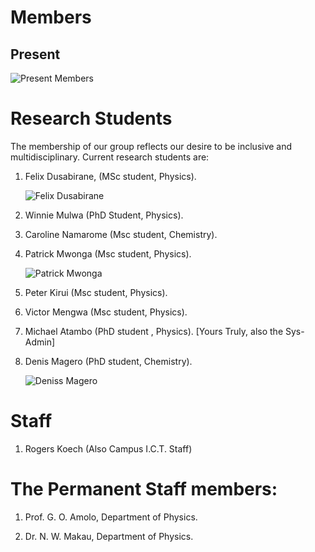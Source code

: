 Members
=========================================

Present
-----------

   ![Present Members]( /memberimages/allmem.jpg  "allmem.jpg")

# Research Students
The membership of our group reflects our desire to be inclusive and
multidisciplinary. Current research students are:


1. Felix Dusabirane, (MSc student, Physics).

   ![Felix Dusabirane]( /memberimages/dusa.jpg  "F Dusabirane")

2. Winnie Mulwa  (PhD Student, Physics).

3. Caroline Namarome (Msc student, Chemistry).

4. Patrick Mwonga (Msc student, Physics).

   ![Patrick Mwonga]( /memberimages/mwonga.jpg  "P Mwonga")

5. Peter Kirui (Msc student, Physics).

6. Victor Mengwa (Msc student, Physics).

7. Michael Atambo (PhD student , Physics). [Yours Truly, also the Sys-Admin]

8. Denis Magero (PhD student, Chemistry).

   ![Deniss Magero]( /memberimages/magero.jpg  "Denisse Magero")

# Staff
1. Rogers Koech (Also Campus I.C.T. Staff)

# The Permanent Staff members:

1. Prof. G. O. Amolo, Department of Physics.

2. Dr. N. W. Makau,  Department of Physics.


